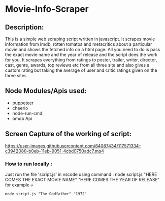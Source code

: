 # Movie-Info-Scraper

## Description: 
This is a simple web scraping script written in javascript. It scrapes movie information from Imdb, rotten tomatos and metacritics about a particular movie and shows the fetched info on a html page. All you need to do is pass the exact movie name and the year of release and the script does the work for you. It scrapes everything from ratings to poster, trailer, writer, director, cast, genre, awards, top reviews etc from all three site and also gives a custom rating but taking the average of user and critic ratings given on the three sites.

## Node Modules/Apis used:
* puppeteer
* cheerio
* node-run-cmd
* omdb Api

## Screen Capture of the working of script:

https://user-images.githubusercontent.com/64087434/117571334-c3942080-b0eb-11eb-9051-4cbd0750adc7.mp4

### How to run locally :
Just run the file 'script.js' in vscode using command : node script.js "HERE COMES THE EXACT MOVIE NAME" "HERE COMES THE YEAR OF RELEASE"
for example->
```
node script.js "The Godfather" "1972"
```


